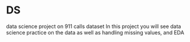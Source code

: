 # DS
data science project on 911 calls dataset 
In this project you will see data science practice on the data as well as handling missing values, and EDA 
